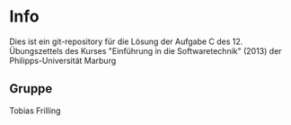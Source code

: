 # Info
Dies ist ein git-repository für die Lösung der Aufgabe C des 12. Übungszettels
des Kurses "Einführung in die Softwaretechnik" (2013) der Philipps-Universität
Marburg

## Gruppe
Tobias Frilling
